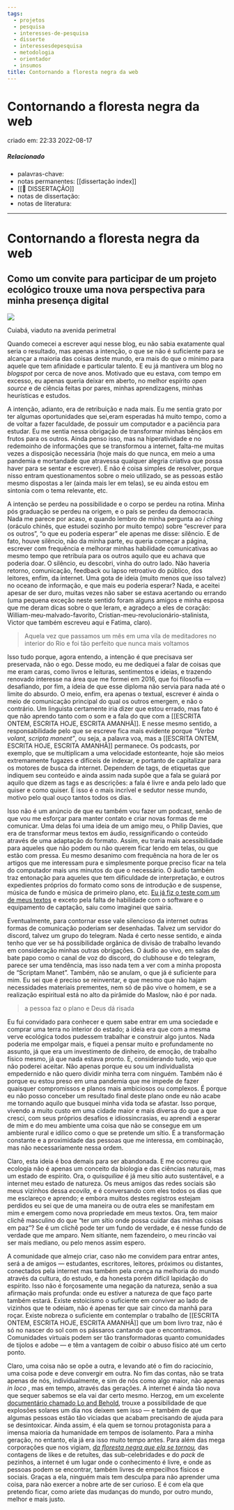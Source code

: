 ```yaml
---
tags:
  - projetos
  - pesquisa
  - interesses-de-pesquisa
  - disserte
  - interessesdepesquisa
  - metodologia
  - orientador
  - insumos
title: Contornando a floresta negra da web
---
```

# Contornando a floresta negra da web
criado em: 22:33 2022-08-17

##### Relacionado
- palavras-chave:  
- notas permanentes: [[dissertação index]]
- [[📕 DISSERTAÇÃO]]
- notas de dissertação:
- notas de literatura: 

---

# Contornando a floresta negra da web

## Como um convite para participar de um projeto ecológico trouxe uma nova perspectiva para minha presença digital

![](file:///C:/Users/walke/AppData/Local/Temp/lu28433boa.tmp/lu28433bov_tmp_2be85e69664fa42a.jpg)

Cuiabá, viaduto na avenida perimetral

Quando comecei a escrever aqui nesse blog, eu não sabia exatamente qual seria o resultado, mas apenas a intenção, o que se não é suficiente para se alcançar a maioria das coisas deste mundo, era mais do que o mínimo para aquele que tem afinidade e particular talento. E eu já mantivera um blog no _blogspot_ por cerca de nove anos. Motivado que eu estava, com tempo em excesso, eu apenas queria deixar em aberto, no melhor espírito _open source_ e de ciência feitas por pares, minhas aprendizagens, minhas heurísticas e estudos.

A intenção, adianto, era de retribuição e nada mais. Eu me sentia grato por ter algumas oportunidades que sei,eram esperadas há muito tempo, como a de voltar a fazer faculdade, de possuir um computador e a paciência para estudar. Eu me sentia nessa obrigação de transformar minhas bênçãos em frutos para os outros. Ainda penso isso, mas na hiperatividade e no redemoinho de informações que se transformou a internet, falta-me muitas vezes a disposição necessária (hoje mais do que nunca, em meio a uma pandemia e mortandade que atravessa qualquer alegria criativa que possa haver para se sentar e escrever). E não é coisa simples de resolver, porque nisso entram questionamentos sobre o meio utilizado, se as pessoas estão mesmo dispostas a ler (ainda mais ler em telas), se eu ainda estou em sintonia com o tema relevante, etc.

A intenção se perdeu na possibilidade e o corpo se perdeu na rotina. Minha pós graduação se perdeu na origem, e o país se perdeu da democracia. Nada me parece por acaso, e quando lembro de minha pergunta ao _i ching_ (oráculo chinês, que estudei sozinho por muito tempo) sobre “escrever para os outros”, “o que eu poderia esperar” ele apenas me disse: silêncio. E de fato, houve silêncio, não da minha parte, eu queria começar a página, escrever com frequência e melhorar minhas habilidade comunicativas ao mesmo tempo que retribuía para os outros aquilo que eu achava que poderia doar. O silêncio, eu descobri, vinha do outro lado. Não haveria retorno, comunicação, feedback ou lapso retroativo do público, dos leitores, enfim, da internet. Uma gota de ideia (muito menos que isso talvez) no oceano de informação, e que mais eu poderia esperar? Nada, e aceitei apesar de ser duro, muitas vezes não saber se estava acertando ou errando (uma pequena exceção neste sentido foram alguns amigos e minha esposa que me deram dicas sobre o que leram, e agradeço a eles de coração: William-meu-malvado-favorito, Cristian-meu-revolucionário-stalinista, Victor que também escreveu aqui e Fatima, claro).


> Aquela vez que passamos um mês em uma vila de meditadores no interior do Rio e foi tão perfeito que nunca mais voltamos

Isso tudo porque, agora entendo, a intenção é que precisava ser preservada, não o ego. Desse modo, eu me dediquei a falar de coisas que me eram caras, como livros e leituras, sentimentos e ideias, e trazendo renovado interesse na área que me formei em 2016, que foi filosofia — desafiando, por fim, a ideia de que esse diploma não servia para nada até o limite do absurdo. O meio, enfim, era apenas o textual, escrever é ainda o meio de comunicação principal do qual os outros emergem, e não o contrário. Um linguista certamente iria dizer que estou errado, mas fato é que não aprendo tanto com o som e a fala do que com a [[ESCRITA ONTEM, ESCRITA HOJE, ESCRITA AMANHÃ]]. E nesse mesmo sentido, a responsabilidade pelo que se escreve fica mais evidente porque _“Verba volant, scripta manent”_, ou seja, a palavra voa, mas a [[ESCRITA ONTEM, ESCRITA HOJE, ESCRITA AMANHÃ]] permanece. Os podcasts, por exemplo, que se multiplicam a uma velocidade estonteante, hoje são meios extremamente fugazes e difíceis de indexar, e portanto de capitalizar para os motores de busca da internet. Dependem de tags, de etiquetas que indiquem seu conteúdo e ainda assim nada supõe que a fala se guiará por aquilo que dizem as tags e as descrições: a fala é livre e anda pelo lado que quiser e como quiser. E isso é o mais incrível e sedutor nesse mundo, motivo pelo qual ouço tantos todos os dias.

Isso não é um anúncio de que eu também vou fazer um podcast, senão de que vou me esforçar para manter contato e criar novas formas de me comunicar. Uma delas foi uma ideia de um amigo meu, o Philip Davies, que era de transformar meus textos em áudio, ressignificando o conteúdo através de uma adaptação do formato. Assim, eu traria mais acessibilidade para aqueles que não podem ou não querem ficar lendo em telas, ou que estão com pressa. Eu mesmo desanimo com frequência na hora de ler os artigos que me interessam pura e simplesmente porque preciso ficar na tela do computador mais uns minutos do que o necessário. O áudio também traz entonação para aqueles que tem dificuldade de interpretação, e outros expedientes próprios do formato como sons de introdução e de suspense, música de fundo e música de primeiro plano, etc. [Eu já fiz o teste com um de meus textos](https://open.spotify.com/episode/3iOF8yNhZ9isrPClp34CxZ?si=HY_R_we4QlqIhFncBC1X2g) e exceto pela falta de habilidade com o software e o equipamento de captação, saiu como imaginei que sairia.

Eventualmente, para contornar esse vale silencioso da internet outras formas de comunicação poderiam ser desenhadas. Talvez um servidor do discord, talvez um grupo do telegram. Nada é certo nesse sentido, e ainda tenho que ver se há possibilidade orgânica de divisão de trabalho levando em consideração minhas outras obrigações. O áudio ao vivo, em salas de bate papo como o canal de voz do discord, do clubhouse e do telegram, parece ser uma tendência, mas isso nada tem a ver com a minha proposta de “Scriptam Manet”. Também, não se anulam, o que já é suficiente para mim. Eu sei que é preciso se reinventar, e que mesmo que não hajam necessidades materiais prementes, nem só de pão vive o homem, e se a realização espiritual está no alto da pirâmide do Maslow, não é por nada.

>a pessoa faz o plano e Deus dá risada

Eu fui convidado para conhecer e quem sabe entrar em uma sociedade e comprar uma terra no interior do estado; a ideia era que com a mesma verve ecológica todos pudessem trabalhar e construir algo juntos. Nada poderia me empolgar mais, e fiquei a pensar muito e profundamente no assunto, já que era um investimento de dinheiro, de emoção, de trabalho físico mesmo, já que nada estava pronto. E, considerando tudo, vejo que não poderei aceitar. Não apenas porque eu sou um individualista empedernido e não quero dividir minha terra com ninguém. Também não é porque eu estou preso em uma pandemia que me impede de fazer quaisquer compromissos e planos mais ambiciosos ou complexos. É porque eu não posso conceber um resultado final deste plano onde eu não acabe me tornando aquilo que busquei minha vida toda se afastar. Isso porque, vivendo a muito custo em uma cidade maior e mais diversa do que a que cresci, com seus próprios desafios e idiossincrasias, eu aprendi a esperar de mim e do meu ambiente uma coisa que não se consegue em um ambiente rural e idílico como o que se pretende um sítio. É a transformação constante e a proximidade das pessoas que me interessa, em combinação, mas não necessariamente nessa ordem.

Claro, esta ideia é boa demais para ser abandonada. E me ocorreu que ecologia não é apenas um conceito da biologia e das ciências naturais, mas um estado de espírito. Ora, o _quisquiliae_ é já meu sítio auto sustentável, e a internet meu estado de natureza. Os meus amigos das redes sociais são meus vizinhos dessa _ecovila_, e é conversando com eles todos os dias que me esclareço e aprendo; e embora muitos destes registros estejam perdidos eu sei que de uma maneira ou de outra eles se manifestam em mim e emergem como nova propriedade em meus textos. Ora, tem maior clichê masculino do que “ter um sítio onde possa cuidar das minhas coisas em paz”? Se é um clichê pode ter um fundo de verdade, e é nesse fundo de verdade que me amparo. Nem sitiante, nem fazendeiro, o meu rincão vai ser mais mediano, ou pelo menos assim espero.

A comunidade que almejo criar, caso não me convidem para entrar antes, será a de amigos — estudantes, escritores, leitores, próximos ou distantes, conectados pela internet mas também pela crença na melhoria do mundo através da cultura, do estudo, e da honesta porém difícil lapidação do espírito. Isso não é forçosamente uma negação da natureza, senão a sua afirmação mais profunda: onde eu estiver a natureza de que faço parte também estará. Existe estoicismo o suficiente em conviver ao lado de vizinhos que te odeiam, não é apenas ter que sair cinco da manhã para roçar. Existe nobreza o suficiente em contemplar o trabalho de [[ESCRITA ONTEM, ESCRITA HOJE, ESCRITA AMANHÃ]] que um bom livro traz, não é só no nascer do sol com os pássaros cantando que o encontramos. Comunidades virtuais podem ser tão transformadoras quanto comunidades de tijolos e adobe — e têm a vantagem de coibir o abuso físico até um certo ponto.

Claro, uma coisa não se opõe a outra, e levando até o fim do raciocínio, uma coisa pode e deve convergir em outra. No fim das contas, não se trata apenas de nós, individualmente, e sim de nós como algo maior, não apenas _in loco_ , mas em tempo, através das gerações. A internet é ainda tão nova que sequer sabemos se ela vai dar certo mesmo. Herzog, em um excelente [documentário chamado Lo and Behold](https://www.youtube.com/watch?v=lYVjUT4FiOc), trouxe a possibilidade de que explosões solares um dia nos deixem sem isso — e também de que algumas pessoas estão tão viciadas que acabam precisando de ajuda para se desintoxicar. Ainda assim, é ela quem se tornou protagonista para a imensa maioria da humanidade em tempos de isolamento. Para a minha geração, no entanto, ela já era isso muito tempo antes. Para além das mega corporações que nos vigiam, [_da floresta negra que ela se tornou_](https://onezero.medium.com/the-dark-forest-theory-of-the-internet-7dc3e68a7cb1)_,_ das contagens de likes e de retuítes, das sub-celebridades e do _pack_ de pezinhos, a internet é um lugar onde o conhecimento é livre, e onde as pessoas podem se encontrar, também livres de empecilhos físicos e sociais. Graças a ela, ninguém mais tem desculpa para não aprender uma coisa, para não exercer a nobre arte de ser curioso. E é com ela que pretendo ficar, como aríete das mudanças do mundo, por outro mundo, melhor e mais justo.
